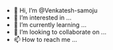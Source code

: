 - 👋 Hi, I’m @Venkatesh-samoju
- 👀 I’m interested in ...
- 🌱 I’m currently learning ...
- 💞️ I’m looking to collaborate on ...
- 📫 How to reach me ...

<!---
Venkatesh-samoju/Venkatesh-samoju is a ✨ special ✨ repository because its `README.md` (this file) appears on your GitHub profile.
You can click the Preview link to take a look at your changes.
--->
